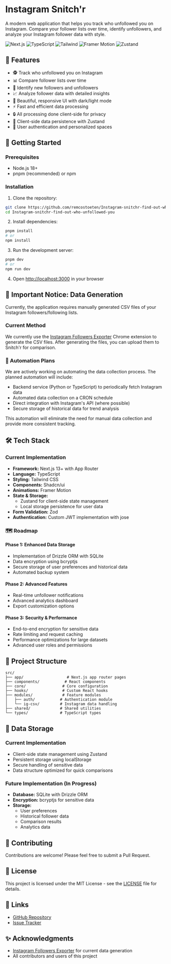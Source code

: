 # Instagram Snitch'r

A modern web application that helps you track who unfollowed you on Instagram. Compare your follower lists over time, identify unfollowers, and analyze your Instagram follower data with style.

![Next.js](https://img.shields.io/badge/Next.js-13-black)
![TypeScript](https://img.shields.io/badge/TypeScript-5.0-blue)
![Tailwind](https://img.shields.io/badge/Tailwind-3.0-38bdf8)
![Framer Motion](https://img.shields.io/badge/Framer-Motion-ff69b4)
![Zustand](https://img.shields.io/badge/Zustand-4.4-orange)

## 🌟 Features

- 🕵️ Track who unfollowed you on Instagram
- 📊 Compare follower lists over time
- 🔄 Identify new followers and unfollowers
- 📈 Analyze follower data with detailed insights
- 🎨 Beautiful, responsive UI with dark/light mode
- ⚡ Fast and efficient data processing
- 🔒 All processing done client-side for privacy
- 💾 Client-side data persistence with Zustand
- 👤 User authentication and personalized spaces

## 🚀 Getting Started

### Prerequisites

- Node.js 18+ 
- pnpm (recommended) or npm

### Installation

1. Clone the repository:
```bash
git clone https://github.com/remcostoeten/Instagram-snitchr-find-out-who-unfollowed-you.git
cd Instagram-snitchr-find-out-who-unfollowed-you
```

2. Install dependencies:
```bash
pnpm install
# or
npm install
```

3. Run the development server:
```bash
pnpm dev
# or
npm run dev
```

4. Open [http://localhost:3000](http://localhost:3000) in your browser

## 📝 Important Notice: Data Generation

Currently, the application requires manually generated CSV files of your Instagram followers/following lists. 

### Current Method
We currently use the [Instagram Followers Exporter](https://chromewebstore.google.com/detail/instagram-volgers-exporte/ehbjlcniiagahknoclpikfjgnnggkoac) Chrome extension to generate the CSV files. After generating the files, you can upload them to Snitch'r for comparison.

### 🔄 Automation Plans
We are actively working on automating the data collection process. The planned automation will include:

- Backend service (Python or TypeScript) to periodically fetch Instagram data
- Automated data collection on a CRON schedule
- Direct integration with Instagram's API (where possible)
- Secure storage of historical data for trend analysis

This automation will eliminate the need for manual data collection and provide more consistent tracking.

## 🛠️ Tech Stack

### Current Implementation
- **Framework:** Next.js 13+ with App Router
- **Language:** TypeScript
- **Styling:** Tailwind CSS
- **Components:** Shadcn/ui
- **Animations:** Framer Motion
- **State & Storage:** 
  - Zustand for client-side state management
  - Local storage persistence for user data
- **Form Validation:** Zod
- **Authentication:** Custom JWT implementation with jose

### 🗺️ Roadmap

#### Phase 1: Enhanced Data Storage
- Implementation of Drizzle ORM with SQLite
- Data encryption using bcryptjs
- Secure storage of user preferences and historical data
- Automated backup system

#### Phase 2: Advanced Features
- Real-time unfollower notifications
- Advanced analytics dashboard
- Export customization options

#### Phase 3: Security & Performance
- End-to-end encryption for sensitive data
- Rate limiting and request caching
- Performance optimizations for large datasets
- Advanced user roles and permissions

## 📁 Project Structure

```
src/
├── app/                   # Next.js app router pages
├── components/           # React components
├── core/                # Core configuration
├── hooks/               # Custom React hooks
├── modules/             # Feature modules
│   ├── auth/           # Authentication module
│   └── ig-csv/         # Instagram data handling
├── shared/             # Shared utilities
└── types/              # TypeScript types
```

## 🔐 Data Storage

### Current Implementation
- Client-side state management using Zustand
- Persistent storage using localStorage
- Secure handling of sensitive data
- Data structure optimized for quick comparisons

### Future Implementation (In Progress)
- **Database:** SQLite with Drizzle ORM
- **Encryption:** bcryptjs for sensitive data
- **Storage:**
  - User preferences
  - Historical follower data
  - Comparison results
  - Analytics data

## 🤝 Contributing

Contributions are welcome! Please feel free to submit a Pull Request.

## 📄 License

This project is licensed under the MIT License - see the [LICENSE](LICENSE) file for details.

## 🔗 Links

- [GitHub Repository](https://github.com/remcostoeten/Instagram-snitchr-find-out-who-unfollowed-you)
- [Issue Tracker](https://github.com/remcostoeten/Instagram-snitchr-find-out-who-unfollowed-you/issues)

## ✨ Acknowledgments

- [Instagram Followers Exporter](https://chromewebstore.google.com/detail/instagram-volgers-exporte/ehbjlcniiagahknoclpikfjgnnggkoac) for current data generation
- All contributors and users of this project 